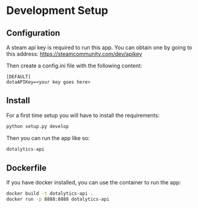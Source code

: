 Development Setup
=================

Configuration
-------------
A steam api key is required to run this app. You can obtain one by going
to this address: https://steamcommunity.com/dev/apikey

Then create a config.ini file with the following content:
```commandline
[DEFAULT]
dotaAPIKey=<your key goes here>
```

Install
-------
For a first time setup you will have to install the requirements:
```bash
python setup.py develop
```
Then you can run the app like so:
```bash
dotalytics-api
```

Dockerfile
----------

If you have docker installed, you can use the container to run the app:
```bash
docker build -t dotalytics-api .
docker run -p 8888:8888 dotalytics-api
```
